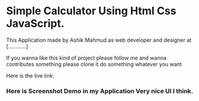# Simple Calculator Using Html Css JavaScript.
This Application made by Ashik Mahmud as web developer and designer at [............]

If you wanna like this kind of project please follow me and wanna contributes something please clone it do something whatever you want

Here is the live link:  

### Here is Screenshot Demo in my Application Very nice UI I think.
